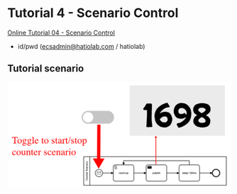 # Tutorial 4 - Scenario Control

[Online Tutorial 04 - Scenario Control](https://operato-ecs.opa-x.com/domain/system/board-viewer/f2a58c71-f2cc-4111-adbc-99ffc8d3bbe2?title=SAMPLE%20MENU)

- id/pwd (ecsadmin@hatiolab.com / hatiolab)

## Tutorial scenario

![Scenario Diagram](./tutorial-04-scenario.png)
